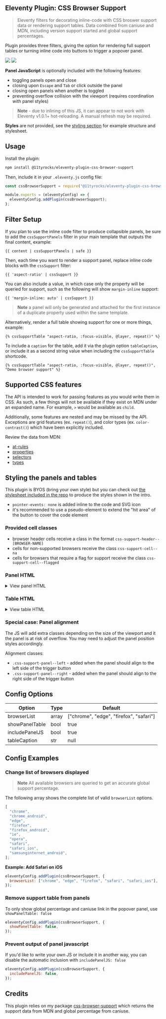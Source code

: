 ## Eleventy Plugin: CSS Browser Support

> Eleventy filters for decorating inline-code with CSS broswer support data or rendering support tables. Data combined from caniuse and MDN, including version support started and global support percentages.

Plugin provides three filters, giving the option for rendering full support tables or turning inline code into buttons to trigger a popover panel.

![](example-panel.png)
![](example-table.png)

**Panel JavaScript** is optionally included with the following features:

- toggling panels open and close
- closing upon `Escape` and `Tab` or click outside the panel
- closing open panels when another is toggled
- preventing overflow collision with the viewport (requires coordination with panel styles)

> **Note** - due to inlining of this JS, it can appear to not work with Eleventy v1.0.1+ hot-reloading. A manual refresh may be required.

**Styles** are not provided, see the [styling section](#styling-the-panels-and-tables) for example structure and stylesheet.

## Usage

Install the plugin:

```bash
npm install @11tyrocks/eleventy-plugin-css-browser-support
```

Then, include it in your `.eleventy.js` config file:

```js
const cssBrowserSupport = require("@11tyrocks/eleventy-plugin-css-browser-support");

module.exports = (eleventyConfig) => {
  eleventyConfig.addPlugin(cssBrowserSupport);
};
```

## Filter Setup

If you plan to use the inline code filter to produce collapsible panels, be sure to add the `cssSupportPanels` filter in your main template that outputs the final content, example:

```twig
{{ content | cssSupportPanels | safe }}
```

Then, each time you want to render a support panel, replace inline code blocks with the `cssSupport` filter:

```twig
{{ 'aspect-ratio' | cssSupport }}
```

You can also include a value, in which case only the property will be queried for support, such as the following will show `margin-inline` support:

```twig
{{ 'margin-inline: auto' | cssSupport }}
```

> **Note** a panel will only be generated and attached for the first instance of a duplicate property used within the same template.

Alternatively, render a full table showing support for one or more things, example:

```twig
{% cssSupportTable "aspect-ratio, :focus-visible, @layer, repeat()" %}
```

To include a `caption` for the table, add it via the plugin option `tableCaption`, or include it as a second string value when including the `cssSupportTable` shortcode.

```twig
{% cssSupportTable "aspect-ratio, :focus-visible, @layer, repeat()", "Demo browser support" %}
```

## Supported CSS features

The API is intended to work for passing features as you would write them in CSS. As such, a few things will not be available if they exist on MDN under an expanded name. For example, `>` would be available as `child`.

Additionally, some features are nested and may be missed by the API. Exceptions are grid features (ex. `repeat()`), and color types (ex. `color-contrast()`) which have been explicitly included.

Review the data from MDN:

- [at-rules](https://github.com/mdn/browser-compat-data/tree/main/css/at-rules)
- [properties](https://github.com/mdn/browser-compat-data/tree/main/css/properties)
- [selectors](https://github.com/mdn/browser-compat-data/tree/main/css/selectors)
- [types](https://github.com/mdn/browser-compat-data/tree/main/css/types)

## Styling the panels and tables

This plugin is BYOS (bring your own style) but you can check out [the stylesheet included in the repo](_includes/assets/style.css) to produce the styles shown in the intro.

- `pointer-events: none` is added inline to the code and SVG icon
- it's recommended to use a pseudo-element to extend the "hit area" of the button to cover the code element

### Provided cell classes

- browser header cells receive a class in the format `css-support-header--[BROWSER-NAME]`
- cells for non-supported browsers receive the class `css-support-cell--na`
- cells for browsers that require a flag for support receive the class `css-support-cell--flagged`

### Panel HTML

<details>
<summary>View panel HTML</summary>

```html
<span class="css-support-panel-container">
  <code style="pointer-events: none;">aspect-ratio</code>
  <button
    type="button"
    class="css-support-button"
    aria-label="Browser support for aspect-ratio"
    aria-expanded="false"
    aria-controls="css-support-aspect-ratio"
  >
    <svg
      xmlns="http://www.w3.org/2000/svg"
      aria-hidden="true"
      class="css-support-icon"
      viewBox="0 0 24 24"
      width="24"
      height="24"
      style="pointer-events: none"
    >
      <path
        fill="currentColor"
        d="M7 17h2v-7H7Zm4 0h2V7h-2Zm4 0h2v-4h-2ZM5 21q-.8 0-1.4-.6Q3 19.8 3 19V5q0-.8.6-1.4Q4.2 3 5 3h14q.8 0 1.4.6.6.6.6 1.4v14q0 .8-.6 1.4-.6.6-1.4.6Z"
      ></path>
    </svg>
  </button>
  <div hidden id="css-support-aspect-ratio" class="css-support-panel">
    <div class="css-support-panel-table-container">
      <table class="css-support-table">
        <caption>
          Browser support for
          <code>aspect-ratio</code>
        </caption>
        <thead>
          <tr>
            <th>Chrome</th>
          </tr>
        </thead>
        <tbody>
          <tr>
            <td>v88+</td>
          </tr>
        </tbody>
      </table>
    </div>
    <small>
      <em>Global <code>aspect-ratio</code> support:</em> 86.49%<br />
      <a href="https://caniuse.com/?search=aspect-ratio">
        caniuse data for aspect-ratio
      </a>
    </small>
  </div>
</span>
```

</details>

### Table HTML

<details>
<summary>View table HTML</summary>

```html
<div class="css-support-table-container">
  <table class="css-support-table">
    <thead>
      <tr>
        <td></td>
        <th class="css-support-header--chrome">Chrome</th>
        <th class="css-support-header--edge">Edge</th>
        <th class="css-support-header--firefox">Firefox</th>
        <th class="css-support-header--safari">Safari</th>
        <th>Global Support</th>
      </tr>
    </thead>
    <tbody>
      <tr>
        <th><code>:has()</code></th>
        <td>v105+</td>
        <td>v105+</td>
        <td class="css-support-cell--flagged">v103+</td>
        <td>v15.4+</td>
        <td><a href="https://caniuse.com/?search=:has()">66.61%</a></td>
      </tr>
      <tr>
        <th><code>@container</code></th>
        <td>v105+</td>
        <td>v105+</td>
        <td class="css-support-cell--na">N/A</td>
        <td>v16+</td>
        <td><a href="https://caniuse.com/?search=@container">63.75%</a></td>
      </tr>
    </tbody>
  </table>
  <p>Global support data from <a href="https://caniuse.com/">caniuse.com</a></p>
</div>
```

</details>

### Special case: Panel alignment

The JS will add extra classes depending on the size of the viewport and it the panel is at risk of overflow. You may need to adjust the panel position styles accordingly.

Alignment classes:

- `.css-support-panel--left` - added when the panel should align to the left side of the trigger button
- `.css-support-panel--right` - added when the panel should align to the right side of the trigger button

## Config Options

| Option         | Type  | Default                                 |
| -------------- | ----- | --------------------------------------- |
| browserList    | array | ["chrome", "edge", "firefox", "safari"] |
| showPanelTable | bool  | true                                    |
| includePanelJS | bool  | true                                    |
| tableCaption   | str   | null                                    |

## Config Examples

### Change list of browsers displayed

> **Note** All available browsers are queried to get an accurate global support percentage.

The following array shows the complete list of valid `browserList` options.

```js
[
  "chrome",
  "chrome_android",
  "edge",
  "firefox",
  "firefox_android",
  "ie",
  "opera",
  "safari",
  "safari_ios",
  "samsunginternet_android",
];
```

**Example: Add Safari on iOS**

```js
eleventyConfig.addPlugin(cssBrowserSupport, {
  browserList: ["chrome", "edge", "firefox", "safari", "safari_ios"],
});
```

### Remove support table from panels

To only show global percentage and caniuse link in the popover panel, use `showPanelTable: false`

```js
eleventyConfig.addPlugin(cssBrowserSupport, {
  showPanelTable: false,
});
```

### Prevent output of panel javascript

If you'd like to write your own JS or include it in another way, you can disable the automatic inclusion with `includePanelJS: false`

```js
eleventyConfig.addPlugin(cssBrowserSupport, {
  includePanelJS: false,
});
```

## Credits

This plugin relies on my package [css-browser-support](https://www.npmjs.com/package/css-browser-support) which returns the support data from MDN and global percentage from caniuse.

